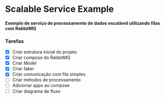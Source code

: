 # Scalable Service Example

#### Exemplo de serviço de processamento de dados escalável utilizando filas com RabbitMQ

### Tarefas

- [x] Criar estrutura inicial do projeto
- [x] Criar compose do RabbitMQ
- [x] Criar Model
- [x] Criar faker
- [x] Criar comunicação com fila simples
- [ ] Criar métodos de processamento
- [ ] Adicionar apps ao compose
- [ ] Criar diagrama de fluxo

